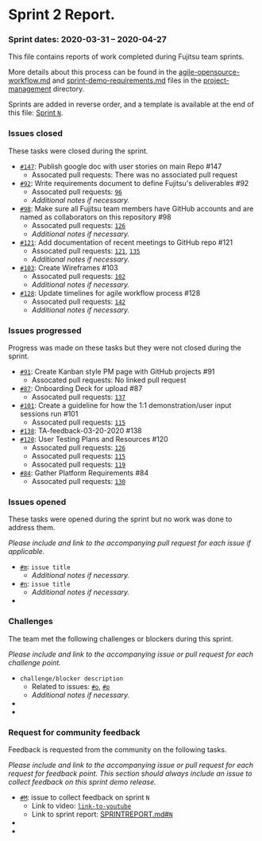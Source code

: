 # Sprint 2 Report.


 
### Sprint dates: 2020-03-31 – 2020-04-27


This file contains reports of work completed during Fujitsu team sprints.

More details about this process can be found in the [agile-opensource-workflow.md](project-management/agile-opensource-workflow.md) and [sprint-demo-requirements.md](project-management/sprint-demo-requirements.md) files in the [project-management](project-management) directory.

Sprints are added in reverse order, and a template is available at the end of this file: [Sprint `N`](#sprint-n).

### Issues closed

These tasks were closed during the sprint.


* [`#147`](https://github.com/alan-turing-institute/AutisticaCitizenScience/issues/147): Publish google doc with user stories on main Repo #147
  * Assocated pull requests: There was no associated pull request 
* [`#92`](https://github.com/alan-turing-institute/AutisticaCitizenScience/issues/92): Write requirements document to define Fujitsu's deliverables #92
  * Assocated pull requests: [`96`](https://github.com/alan-turing-institute/AutisticaCitizenScience/pull/96)
  * *Additional notes if necessary.*
* [`#98`](https://github.com/alan-turing-institute/AutisticaCitizenScience/issues/98): Make sure all Fujitsu team members have GitHub accounts and are named as collaborators on this repository #98
  * Assocated pull requests: [`126`](https://github.com/alan-turing-institute/AutisticaCitizenScience/pull/126)
  * *Additional notes if necessary.*
* [`#121`](https://github.com/alan-turing-institute/AutisticaCitizenScience/issues/121): Add documentation of recent meetings to GitHub repo #121
  * Assocated pull requests: [`121`](https://github.com/alan-turing-institute/AutisticaCitizenScience/issues/121), [`135`](https://github.com/alan-turing-institute/AutisticaCitizenScience/pull/135)
  * *Additional notes if necessary.*
* [`#103`](https://github.com/alan-turing-institute/AutisticaCitizenScience/issues/103): Create Wireframes #103
  * Assocated pull requests: [`102`](https://github.com/alan-turing-institute/AutisticaCitizenScience/pull/102)
  * *Additional notes if necessary.*
* [`#128`](https://github.com/alan-turing-institute/AutisticaCitizenScience/issues/128): Update timelines for agile workflow process #128 
  * Assocated pull requests: [`142`](https://github.com/alan-turing-institute/AutisticaCitizenScience/pull/142)
  * *Additional notes if necessary.*  


### Issues progressed

Progress was made on these tasks but they were not closed during the sprint.


* [`#91`](https://github.com/alan-turing-institute/AutisticaCitizenScience/issues/91): Create Kanban style PM page with GitHub projects #91 
  * Assocated pull requests: No linked pull request 
* [`#87`](https://github.com/alan-turing-institute/AutisticaCitizenScience/issues/87): Onboarding Deck for upload #87 
  * Assocated pull requests: [`137`](https://github.com/alan-turing-institute/AutisticaCitizenScience/pull/137)
* [`#101`](https://github.com/alan-turing-institute/AutisticaCitizenScience/issues/101): Create a guideline for how the 1:1 demonstration/user input sessions run #101
  * Assocated pull requests: [`115`](https://github.com/alan-turing-institute/AutisticaCitizenScience/pull/115)
* [`#138`](https://github.com/alan-turing-institute/AutisticaCitizenScience/issues/138): TA-feedback-03-20-2020 #138
* [`#120`](https://github.com/alan-turing-institute/AutisticaCitizenScience/issues/120): User Testing Plans and Resources #120
  * Assocated pull requests: [`126`](https://github.com/alan-turing-institute/AutisticaCitizenScience/pull/126)
  * Assocated pull requests: [`115`](https://github.com/alan-turing-institute/AutisticaCitizenScience/pull/115)
  * Assocated pull requests: [`119`](https://github.com/alan-turing-institute/AutisticaCitizenScience/pull/119)
* [`#84`](https://github.com/alan-turing-institute/AutisticaCitizenScience/issues/120): Gather Platform Requirements #84
  * Assocated pull requests: [`130`](https://github.com/alan-turing-institute/AutisticaCitizenScience/pull/130)  
   

### Issues opened

These tasks were opened during the sprint but no work was done to address them.

*Please include and link to the accompanying pull request for each issue if applicable.*

* [`#m`](https://github.com/alan-turing-institute/AutisticaCitizenScience/issues/`m`): `issue title`
  * *Additional notes if necessary.*
* [`#n`](https://github.com/alan-turing-institute/AutisticaCitizenScience/issues/`n`): `issue title`
  * *Additional notes if necessary.*
*

### Challenges

The team met the following challenges or blockers during this sprint.

*Please include and link to the accompanying issue or pull request for each challenge point.*

* `challenge/blocker description`
  * Related to issues: [`#o`](https://github.com/alan-turing-institute/AutisticaCitizenScience/issues/`o`), [`#p`](https://github.com/alan-turing-institute/AutisticaCitizenScience/issues/`p`)
  * *Additional notes if necessary.*
*
*

### Request for community feedback

Feedback is requested from the community on the following tasks.

*Please include and link to the accompanying issue or pull request for each request for feedback point.*
*This section should always include an issue to collect feedback on this sprint demo release.*

* [`#M`](https://github.com/alan-turing-institute/AutisticaCitizenScience/issues/`M`): issue to collect feedback on sprint `N`
  * Link to video: [`link-to-youtube`](`link-to-youtube`)
  * Link to sprint report: [SPRINTREPORT.md#`N`](SPRINTREPORT.md#sprint-`N`)
*
*

